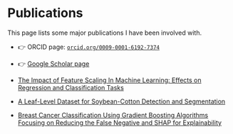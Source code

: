 # Publications

This page lists some major publications I have been involved with.

- 👉 ORCID page: [`orcid.org/0009-0001-6192-7374`](https://orcid.org/0009-0001-6192-7374)
- 👉 [Google Scholar page](https://scholar.google.com/citations?user=bXATl38AAAAJ&hl=pt-BR&oi=sra)


- [The Impact of Feature Scaling In Machine Learning: Effects on Regression and Classification Tasks](https://arxiv.org/abs/2506.08274)
- [A Leaf-Level Dataset for Soybean-Cotton Detection and Segmentation](https://arxiv.org/abs/2503.01605)
- [Breast Cancer Classification Using Gradient Boosting Algorithms Focusing on Reducing the False Negative and SHAP for Explainability](https://journal.iberamia.org/index.php/intartif/article/view/1637)

```{include} __auto__/publications.txt
```